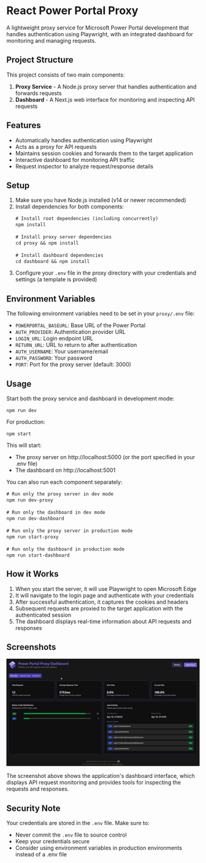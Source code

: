 # React Power Portal Proxy

A lightweight proxy service for Microsoft Power Portal development that handles authentication using Playwright, with an integrated dashboard for monitoring and managing requests.

## Project Structure

This project consists of two main components:

1. **Proxy Service** - A Node.js proxy server that handles authentication and forwards requests
2. **Dashboard** - A Next.js web interface for monitoring and inspecting API requests

## Features

- Automatically handles authentication using Playwright
- Acts as a proxy for API requests
- Maintains session cookies and forwards them to the target application
- Interactive dashboard for monitoring API traffic
- Request inspector to analyze request/response details

## Setup

1. Make sure you have Node.js installed (v14 or newer recommended)
2. Install dependencies for both components:
   ```
   # Install root dependencies (including concurrently)
   npm install
   
   # Install proxy server dependencies
   cd proxy && npm install
   
   # Install dashboard dependencies
   cd dashboard && npm install
   ```
3. Configure your `.env` file in the proxy directory with your credentials and settings (a template is provided)

## Environment Variables

The following environment variables need to be set in your `proxy/.env` file:

- `POWERPORTAL_BASEURL`: Base URL of the Power Portal
- `AUTH_PROVIDER`: Authentication provider URL
- `LOGIN_URL`: Login endpoint URL
- `RETURN_URL`: URL to return to after authentication
- `AUTH_USERNAME`: Your username/email
- `AUTH_PASSWORD`: Your password
- `PORT`: Port for the proxy server (default: 3000)

## Usage

Start both the proxy service and dashboard in development mode:

```
npm run dev
```

For production:

```
npm start
```

This will start:
- The proxy server on http://localhost:5000 (or the port specified in your .env file)
- The dashboard on http://localhost:5001

You can also run each component separately:

```
# Run only the proxy server in dev mode
npm run dev-proxy

# Run only the dashboard in dev mode
npm run dev-dashboard

# Run only the proxy server in production mode
npm run start-proxy

# Run only the dashboard in production mode
npm run start-dashboard
```

## How it Works

1. When you start the server, it will use Playwright to open Microsoft Edge
2. It will navigate to the login page and authenticate with your credentials
3. After successful authentication, it captures the cookies and headers
4. Subsequent requests are proxied to the target application with the authenticated session
5. The dashboard displays real-time information about API requests and responses

## Screenshots

![Dashboard Preview](./screenshots/image.png)

The screenshot above shows the application's dashboard interface, which displays API request monitoring and provides tools for inspecting the requests and responses.

## Security Note

Your credentials are stored in the `.env` file. Make sure to:
- Never commit the `.env` file to source control
- Keep your credentials secure
- Consider using environment variables in production environments instead of a .env file